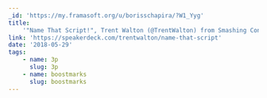 ```yaml
---
_id: 'https://my.framasoft.org/u/borisschapira/?W1_Yyg'
title:
    '"Name That Script!", Trent Walton (@TrentWalton) from Smashing Conf SF 2018'
link: 'https://speakerdeck.com/trentwalton/name-that-script'
date: '2018-05-29'
tags:
    - name: 3p
      slug: 3p
    - name: boostmarks
      slug: boostmarks
---
```


<div class="markdown"><p></p></div>
